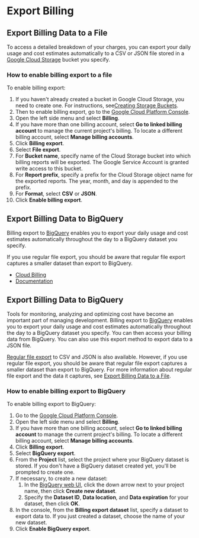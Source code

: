 # Export Billing

## Export Billing Data to a File

To access a detailed breakdown of your charges, you can export your daily usage and cost estimates automatically to a CSV or JSON file stored in a [Google Cloud Storage](https://cloud.google.com/storage/index) bucket you specify.

### How to enable billing export to a file <a id="how_to_enable_billing_export_to_a_file"></a>

To enable billing export:

1. If you haven't already created a bucket in Google Cloud Storage, you need to create one. For instructions, see[Creating Storage Buckets](https://cloud.google.com/storage/docs/creating-buckets).
2. Then to enable billing export, go to the [Google Cloud Platform Console](https://console.cloud.google.com/).
3. Open the left side menu and select **Billing**.
4. If you have more than one billing account, select **Go to linked billing account** to manage the current project's billing. To locate a different billing account, select **Manage billing accounts**.
5. Click **Billing export**.
6. Select **File export**.
7. For **Bucket name**, specify name of the Cloud Storage bucket into which billing reports will be exported. The Google Service Account is granted write access to this bucket.
8. For **Report prefix**, specify a prefix for the Cloud Storage object name for the exported reports. The year, month, and day is appended to the prefix.
9. For **Format**, select **CSV** or **JSON**.
10. Click **Enable billing export**.

## Export Billing Data to BigQuery

 Billing export to [BigQuery](https://cloud.google.com/bigquery) enables you to export your daily usage and cost estimates automatically throughout the day to a BigQuery dataset you specify. 

If you use regular file export, you should be aware that regular file export captures a smaller dataset than export to BigQuery.

* [Cloud Billing](https://cloud.google.com/billing/) 
*  [Documentation](https://cloud.google.com/billing/docs/)

## Export Billing Data to BigQuery

Tools for monitoring, analyzing and optimizing cost have become an important part of managing development. Billing export to [BigQuery](https://cloud.google.com/bigquery) enables you to export your daily usage and cost estimates automatically throughout the day to a BigQuery dataset you specify. You can then access your billing data from BigQuery. You can also use this export method to export data to a JSON file.

[Regular file export](https://cloud.google.com/billing/docs/how-to/export-data-file) to CSV and JSON is also available. However, if you use regular file export, you should be aware that regular file export captures a smaller dataset than export to BigQuery. For more information about regular file export and the data it captures, see [Export Billing Data to a File](https://cloud.google.com/billing/docs/how-to/export-data-file).

### How to enable billing export to BigQuery <a id="how_to_enable_billing_export_to"></a>

To enable billing export to BigQuery:

1. Go to the [Google Cloud Platform Console](https://console.cloud.google.com/).
2. Open the left side menu and select **Billing**.
3. If you have more than one billing account, select **Go to linked billing account** to manage the current project's billing. To locate a different billing account, select **Manage billing accounts**.
4. Click **Billing export**.
5. Select **BigQuery export**.
6. From the **Project** list, select the project where your BigQuery dataset is stored. If you don't have a BigQuery dataset created yet, you'll be prompted to create one.
7. If necessary, to create a new dataset:
   1. In the [BigQuery web UI](https://bigquery.cloud.google.com/), click the down arrow next to your project name, then click **Create new dataset**.
   2. Specify the **Dataset ID**, **Data location**, and **Data expiration** for your dataset, then click **OK**.
8. In the console, from the **Billing export dataset** list, specify a dataset to export data to. If you just created a dataset, choose the name of your new dataset.
9. Click **Enable BigQuery export**.

